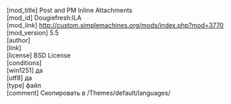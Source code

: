[mod_title] Post and PM Inline Attachments    
[mod_id] Dougiefresh:ILA  
[mod_link] http://custom.simplemachines.org/mods/index.php?mod=3770  
[mod_version] 5.5  
[author]  
[link]  
[license] BSD License  
[conditions]                            
[win1251] да  
[utf8] да  
[type] файл  
[comment] Скопировать в /Themes/default/languages/